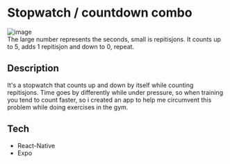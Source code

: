 # Stopwatch / countdown combo 
![image](https://github.com/martinsletsjoe/Tidtaker/assets/106916526/69c56bc8-91bd-41c1-b093-d0cf5649e07d)
<br/>
The large number represents the seconds, small is repitisjons.
It counts up to 5, adds 1 repitisjon and down to 0, repeat.

## Description

It's a stopwatch that counts up and down by itself while counting repitisjons.
Time goes by differently while under pressure, so when training you tend to count faster,
so i created an app to help me circumvent this problem while doing exercises in the gym.

## Tech
* React-Native
* Expo

